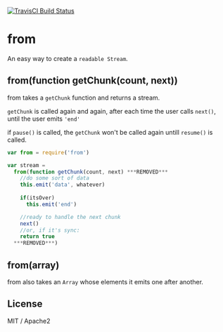 [![TravisCI Build Status](https://travis-ci.org/nmhnmh/from.svg?branch=master)](https://travis-ci.org/nmhnmh/from)

# from

An easy way to create a `readable Stream`.

## from(function getChunk(count, next))

from takes a `getChunk` function and returns a stream.  

`getChunk` is called again and again, after each time the user calls `next()`, 
until the user emits `'end'`

if `pause()` is called, the `getChunk` won't be called again untill `resume()` is called.


```js
var from = require('from')

var stream = 
  from(function getChunk(count, next) ***REMOVED***
    //do some sort of data
    this.emit('data', whatever)
    
    if(itsOver)
      this.emit('end')

    //ready to handle the next chunk
    next()
    //or, if it's sync:
    return true 
  ***REMOVED***)
```

## from(array)

from also takes an `Array` whose elements it emits one after another.

## License
MIT / Apache2
